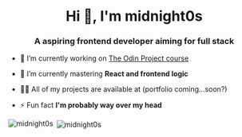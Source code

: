 <h1 align="center">Hi 👋, I'm midnight0s</h1>
<h3 align="center">A aspiring frontend developer aiming for full stack</h3>

- 🔭 I’m currently working on [The Odin Project course](https://www.theodinproject.com/)

- 🌱 I’m currently mastering **React and frontend logic**

- 👨‍💻 All of my projects are available at (portfolio coming...soon?)

- ⚡ Fun fact **I'm probably way over my head**

<p><img align="left" src="https://github-readme-stats.vercel.app/api/top-langs?username=midnight0s&show_icons=true&locale=en&layout=compact" alt="midnight0s" /></p>

<p>&nbsp;<img align="center" src="https://github-readme-stats.vercel.app/api?username=midnight0s&show_icons=true&title_color=fff&icon_color=79ff97&text_color=9f9f9f&bg_color=151515&locale=en&rank_icon=github" alt="midnight0s" /></p>
